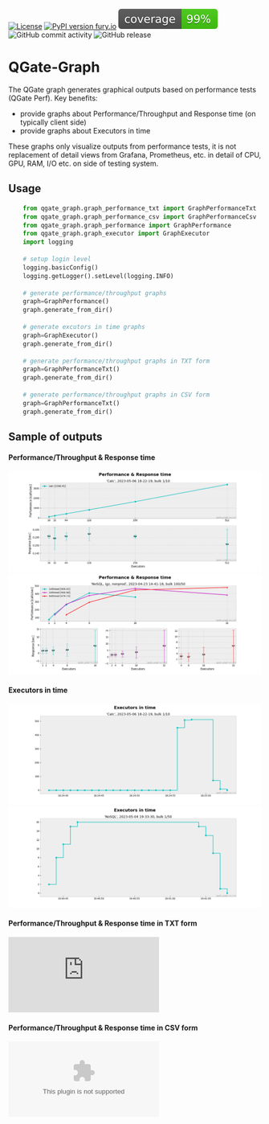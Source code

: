 [![License](https://img.shields.io/badge/License-Apache%202.0-blue.svg)](https://opensource.org/licenses/Apache-2.0)
[![PyPI version fury.io](https://badge.fury.io/py/qgate-graph.svg)](https://pypi.python.org/pypi/qgate-graph/)
![coverage](https://github.com/george0st/qgate-graph/blob/main/coverage.svg?raw=true)
![GitHub commit activity](https://img.shields.io/github/commit-activity/w/george0st/qgate-graph)
![GitHub release](https://img.shields.io/github/v/release/george0st/qgate-graph)

# QGate-Graph

The QGate graph generates graphical outputs based on performance tests (QGate Perf). Key benefits:
 - provide graphs about Performance/Throughput and Response time (on typically client side)
 - provide graphs about Executors in time

These graphs only visualize outputs from performance tests, it is not replacement of
detail views from Grafana, Prometheus, etc. in detail of CPU, GPU, RAM, I/O etc. on side of testing system.

## Usage

```python
    from qgate_graph.graph_performance_txt import GraphPerformanceTxt
    from qgate_graph.graph_performance_csv import GraphPerformanceCsv
    from qgate_graph.graph_performance import GraphPerformance
    from qgate_graph.graph_executor import GraphExecutor
    import logging

    # setup login level
    logging.basicConfig()
    logging.getLogger().setLevel(logging.INFO)

    # generate performance/throughput graphs
    graph=GraphPerformance()
    graph.generate_from_dir()
    
    # generate excutors in time graphs
    graph=GraphExecutor()
    graph.generate_from_dir()

    # generate performance/throughput graphs in TXT form
    graph=GraphPerformanceTxt()
    graph.generate_from_dir()

    # generate performance/throughput graphs in CSV form
    graph=GraphPerformanceTxt()
    graph.generate_from_dir()

```

## Sample of outputs
#### Performance/Throughput & Response time
![graph](https://github.com/george0st/qgate-graph/blob/main/assets/PRF-Calc-2023-05-06_18-22-19-bulk-1x10.png?raw=true)
![graph](https://github.com/george0st/qgate-graph/blob/main/assets/PRF-NoSQL_igz_nonprod-2023-04-23_14-41-18-bulk-100x50.png?raw=true)

#### Executors in time
![graph](https://github.com/george0st/qgate-graph/blob/main/assets/EXE-Calc-2023-05-06_18-22-19-bulk-1x10-plan-128x4.png?raw=true)
![graph](https://github.com/george0st/qgate-graph/blob/main/assets/EXE-NoSQL-2023-05-04_19-33-30-bulk-1x50-plan-8x2.png?raw=true)

#### Performance/Throughput & Response time in TXT form
![TXT](https://github.com/george0st/qgate-graph/blob/main/assets/TXT-PRF-cassandra-163551-W1-low-RAW-2024-10-11_14-36-07-bulk-200x10.txt?raw=true)

#### Performance/Throughput & Response time in CSV form
![CSV](https://github.com/george0st/qgate-graph/blob/main/assets/CSV-PRF-cassandra-235115-W2-med-RAW-2024-10-11_22-14-47-bulk-200x20.csv?raw=true)
